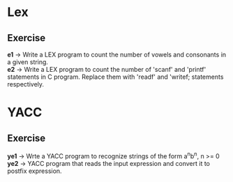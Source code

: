 # Lex
## Exercise
__e1__ -> Write a LEX program to count the number of vowels and consonants in a given string.  
__e2__ -> Write a LEX program to count the number of 'scanf' and 'printf' statements in C program. Replace them with 'readf' and 'writef; statements respectively.  
  
  
# YACC
## Exercise
__ye1__ -> Wrte a YACC program to recognize strings of the form a<sup>n</sup>b<sup>n</sup>, n >= 0
__ye2__ -> YACC program that reads the input expression and convert it to postfix expression.
